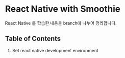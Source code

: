 # React Native with Smoothie

React Native 를 학습한 내용을 
branch에 나누어 정리합니다. 

## Table of Contents
1. Set react native development environment